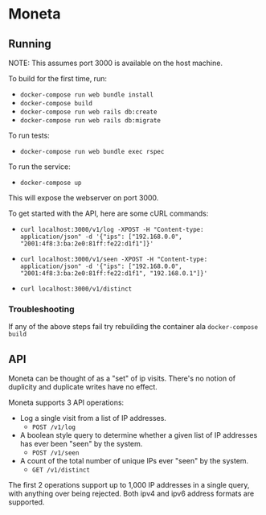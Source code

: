 # Moneta

## Running
NOTE: This assumes port 3000 is available on the host machine.

To build for the first time, run:
* `docker-compose run web bundle install`
* `docker-compose build`
* `docker-compose run web rails db:create`
* `docker-compose run web rails db:migrate`

To run tests:
* `docker-compose run web bundle exec rspec`

To run the service:
* `docker-compose up`

This will expose the webserver on port 3000.

To get started with the API, here are some cURL commands:

* ```curl localhost:3000/v1/log -XPOST -H "Content-type: application/json" -d '{"ips": ["192.168.0.0", "2001:4f8:3:ba:2e0:81ff:fe22:d1f1"]}'```

* ```curl localhost:3000/v1/seen -XPOST -H "Content-type: application/json" -d '{"ips": ["192.168.0.0", "2001:4f8:3:ba:2e0:81ff:fe22:d1f1", "192.168.0.1"]}'```

* `curl localhost:3000/v1/distinct`

### Troubleshooting

If any of the above steps fail try rebuilding the container ala `docker-compose build`

## API

Moneta can be thought of as a "set" of ip visits. There's no notion of duplicity and duplicate writes have no effect.

Moneta supports 3 API operations:
* Log a single visit from a list of IP addresses.
    * `POST /v1/log`
* A boolean style query to determine whether a given list of IP addresses has ever been "seen" by the system.
    * `POST /v1/seen`
* A count of the total number of unique IPs ever "seen" by the system.
    * `GET /v1/distinct`

The first 2 operations support up to 1,000 IP addresses in a single query, with anything over being rejected.
Both ipv4 and ipv6 address formats are supported.

